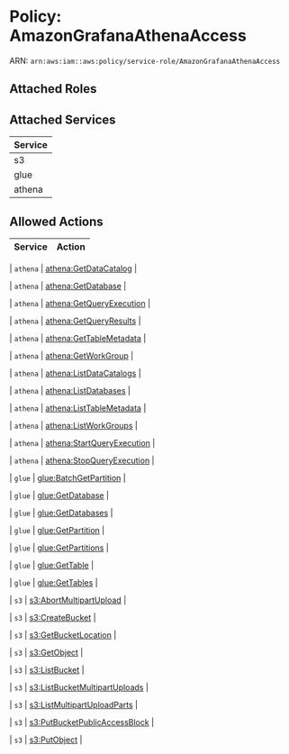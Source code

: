 # Policy: AmazonGrafanaAthenaAccess

ARN: `arn:aws:iam::aws:policy/service-role/AmazonGrafanaAthenaAccess`

## Attached Roles

## Attached Services

| Service |
|---------|
| s3 |
| glue |
| athena |

## Allowed Actions

| Service | Action |
|:-------:|--------|

| `athena` | [athena:GetDataCatalog](../actions.md#athena:getdatacatalog) |

| `athena` | [athena:GetDatabase](../actions.md#athena:getdatabase) |

| `athena` | [athena:GetQueryExecution](../actions.md#athena:getqueryexecution) |

| `athena` | [athena:GetQueryResults](../actions.md#athena:getqueryresults) |

| `athena` | [athena:GetTableMetadata](../actions.md#athena:gettablemetadata) |

| `athena` | [athena:GetWorkGroup](../actions.md#athena:getworkgroup) |

| `athena` | [athena:ListDataCatalogs](../actions.md#athena:listdatacatalogs) |

| `athena` | [athena:ListDatabases](../actions.md#athena:listdatabases) |

| `athena` | [athena:ListTableMetadata](../actions.md#athena:listtablemetadata) |

| `athena` | [athena:ListWorkGroups](../actions.md#athena:listworkgroups) |

| `athena` | [athena:StartQueryExecution](../actions.md#athena:startqueryexecution) |

| `athena` | [athena:StopQueryExecution](../actions.md#athena:stopqueryexecution) |

| `glue` | [glue:BatchGetPartition](../actions.md#glue:batchgetpartition) |

| `glue` | [glue:GetDatabase](../actions.md#glue:getdatabase) |

| `glue` | [glue:GetDatabases](../actions.md#glue:getdatabases) |

| `glue` | [glue:GetPartition](../actions.md#glue:getpartition) |

| `glue` | [glue:GetPartitions](../actions.md#glue:getpartitions) |

| `glue` | [glue:GetTable](../actions.md#glue:gettable) |

| `glue` | [glue:GetTables](../actions.md#glue:gettables) |

| `s3` | [s3:AbortMultipartUpload](../actions.md#s3:abortmultipartupload) |

| `s3` | [s3:CreateBucket](../actions.md#s3:createbucket) |

| `s3` | [s3:GetBucketLocation](../actions.md#s3:getbucketlocation) |

| `s3` | [s3:GetObject](../actions.md#s3:getobject) |

| `s3` | [s3:ListBucket](../actions.md#s3:listbucket) |

| `s3` | [s3:ListBucketMultipartUploads](../actions.md#s3:listbucketmultipartuploads) |

| `s3` | [s3:ListMultipartUploadParts](../actions.md#s3:listmultipartuploadparts) |

| `s3` | [s3:PutBucketPublicAccessBlock](../actions.md#s3:putbucketpublicaccessblock) |

| `s3` | [s3:PutObject](../actions.md#s3:putobject) |
